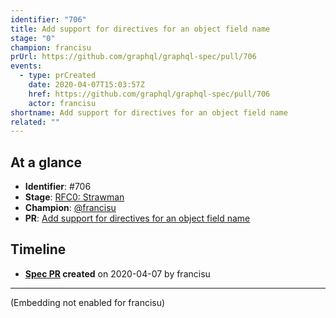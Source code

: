 ```yaml
---
identifier: "706"
title: Add support for directives for an object field name
stage: "0"
champion: francisu
prUrl: https://github.com/graphql/graphql-spec/pull/706
events:
  - type: prCreated
    date: 2020-04-07T15:03:57Z
    href: https://github.com/graphql/graphql-spec/pull/706
    actor: francisu
shortname: Add support for directives for an object field name
related: ""
---
```


## At a glance

- **Identifier**: #706
- **Stage**: [RFC0: Strawman](https://github.com/graphql/graphql-spec/blob/main/CONTRIBUTING.md#stage-0-strawman)
- **Champion**: [@francisu](https://github.com/francisu)
- **PR**: [Add support for directives for an object field name](https://github.com/graphql/graphql-spec/pull/706)

<!-- BEGIN_CUSTOM_TEXT -->



<!-- END_CUSTOM_TEXT -->

## Timeline

- **[Spec PR](https://github.com/graphql/graphql-spec/pull/706) created** on 2020-04-07 by francisu

<!-- VERBATIM -->

---

(Embedding not enabled for francisu)
